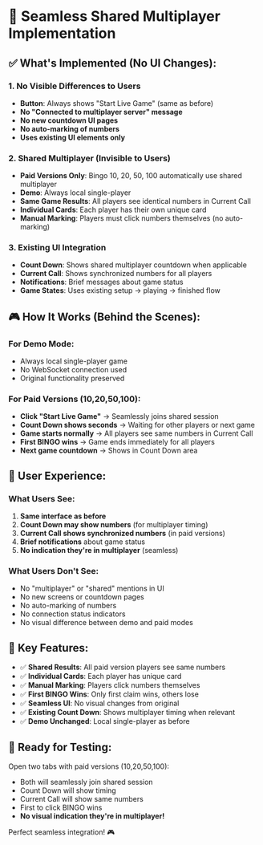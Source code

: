 # 🎯 Seamless Shared Multiplayer Implementation

## ✅ **What's Implemented (No UI Changes):**

### **1. No Visible Differences to Users**
- **Button**: Always shows "Start Live Game" (same as before)
- **No "Connected to multiplayer server" message**
- **No new countdown UI pages**
- **No auto-marking of numbers**
- **Uses existing UI elements only**

### **2. Shared Multiplayer (Invisible to Users)**
- **Paid Versions Only**: Bingo 10, 20, 50, 100 automatically use shared multiplayer
- **Demo**: Always local single-player
- **Same Game Results**: All players see identical numbers in Current Call
- **Individual Cards**: Each player has their own unique card
- **Manual Marking**: Players must click numbers themselves (no auto-marking)

### **3. Existing UI Integration**
- **Count Down**: Shows shared multiplayer countdown when applicable
- **Current Call**: Shows synchronized numbers for all players
- **Notifications**: Brief messages about game status
- **Game States**: Uses existing setup → playing → finished flow

## 🎮 **How It Works (Behind the Scenes):**

### **For Demo Mode:**
- Always local single-player game
- No WebSocket connection used
- Original functionality preserved

### **For Paid Versions (10,20,50,100):**
- **Click "Start Live Game"** → Seamlessly joins shared session
- **Count Down shows seconds** → Waiting for other players or next game
- **Game starts normally** → All players see same numbers in Current Call
- **First BINGO wins** → Game ends immediately for all players
- **Next game countdown** → Shows in Count Down area

## 🔧 **User Experience:**

### **What Users See:**
1. **Same interface as before**
2. **Count Down may show numbers** (for multiplayer timing)
3. **Current Call shows synchronized numbers** (in paid versions)
4. **Brief notifications** about game status
5. **No indication they're in multiplayer** (seamless)

### **What Users Don't See:**
- No "multiplayer" or "shared" mentions in UI
- No new screens or countdown pages
- No auto-marking of numbers
- No connection status indicators
- No visual difference between demo and paid modes

## 🎯 **Key Features:**

- ✅ **Shared Results**: All paid version players see same numbers
- ✅ **Individual Cards**: Each player has unique card
- ✅ **Manual Marking**: Players click numbers themselves
- ✅ **First BINGO Wins**: Only first claim wins, others lose
- ✅ **Seamless UI**: No visual changes from original
- ✅ **Existing Count Down**: Shows multiplayer timing when relevant
- ✅ **Demo Unchanged**: Local single-player as before

## 🚀 **Ready for Testing:**

Open two tabs with paid versions (10,20,50,100):
- Both will seamlessly join shared session
- Count Down will show timing
- Current Call will show same numbers
- First to click BINGO wins
- **No visual indication they're in multiplayer!**

Perfect seamless integration! 🎮
